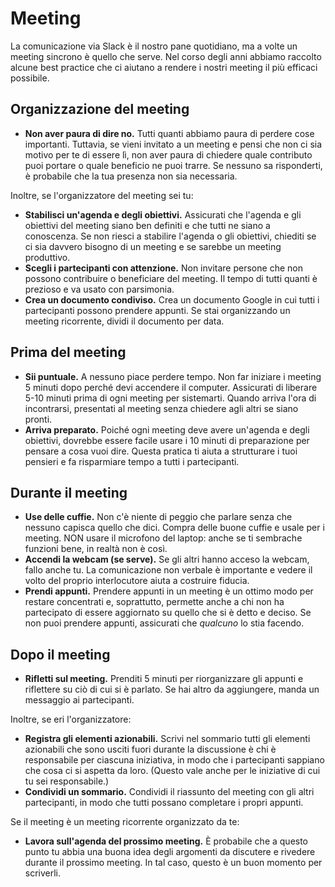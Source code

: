 # Meeting

La comunicazione via Slack è il nostro pane quotidiano, ma a volte un meeting sincrono è quello che 
serve. Nel corso degli anni abbiamo raccolto alcune best practice che ci aiutano a rendere i nostri
meeting il più efficaci possibile.

## Organizzazione del meeting

- **Non aver paura di dire no.** Tutti quanti abbiamo paura di perdere cose importanti. Tuttavia, 
  se vieni invitato a un meeting e pensi che non ci sia motivo per te di essere lì, non aver paura 
  di chiedere quale contributo puoi portare o quale beneficio ne puoi trarre. Se nessuno sa 
  risponderti, è probabile che la tua presenza non sia necessaria.

Inoltre, se l'organizzatore del meeting sei tu:

- **Stabilisci un'agenda e degli obiettivi.** Assicurati che l'agenda e gli obiettivi del meeting 
  siano ben definiti e che tutti ne siano a conoscenza. Se non riesci a stabilire l'agenda o gli 
  obiettivi, chiediti se ci sia davvero bisogno di un meeting e se sarebbe un meeting produttivo.
- **Scegli i partecipanti con attenzione.** Non invitare persone che non possono contribuire o
  beneficiare del meeting. Il tempo di tutti quanti è prezioso e va usato con parsimonia.
- **Crea un documento condiviso.** Crea un documento Google in cui tutti i partecipanti possono
  prendere appunti. Se stai organizzando un meeting ricorrente, dividi il documento per data.

## Prima del meeting

- **Sii puntuale.** A nessuno piace perdere tempo. Non far iniziare i meeting 5 minuti dopo perché 
  devi accendere il computer. Assicurati di liberare 5-10 minuti prima di ogni meeting per 
  sistemarti. Quando arriva l'ora di incontrarsi, presentati al meeting senza chiedere agli altri se 
  siano pronti.
- **Arriva preparato.** Poiché ogni meeting deve avere un'agenda e degli obiettivi, dovrebbe essere
  facile usare i 10 minuti di preparazione per pensare a cosa vuoi dire. Questa pratica ti aiuta a 
  strutturare i tuoi pensieri e fa risparmiare tempo a tutti i partecipanti.

## Durante il meeting

- **Use delle cuffie.** Non c'è niente di peggio che parlare senza che nessuno capisca quello che 
  dici. Compra delle buone cuffie e usale per i meeting. NON usare il microfono del laptop: anche se
  ti sembrache funzioni bene, in realtà non è così.
- **Accendi la webcam (se serve).** Se gli altri hanno acceso la webcam, fallo anche tu. La
  comunicazione non verbale è importante e vedere il volto del proprio interlocutore aiuta a
  costruire fiducia.
- **Prendi appunti.** Prendere appunti in un meeting è un ottimo modo per restare concentrati e, 
  soprattutto, permette anche a chi non ha partecipato di essere aggiornato su quello che si è detto 
  e deciso. Se non puoi prendere appunti, assicurati che _qualcuno_ lo stia facendo.

## Dopo il meeting

- **Rifletti sul meeting.** Prenditi 5 minuti per riorganizzare gli appunti e riflettere su ciò di 
  cui si è parlato. Se hai altro da aggiungere, manda un messaggio ai partecipanti.

Inoltre, se eri l'organizzatore:

- **Registra gli elementi azionabili.** Scrivi nel sommario tutti gli elementi azionabili che sono
  usciti fuori durante la discussione è chi è responsabile per ciascuna iniziativa, in modo che i
  partecipanti sappiano che cosa ci si aspetta da loro. (Questo vale anche per le iniziative di cui
  tu sei responsabile.) 
- **Condividi un sommario.** Condividi il riassunto del meeting con gli altri partecipanti, in modo
  che tutti possano completare i propri appunti.

Se il meeting è un meeting ricorrente organizzato da te:

- **Lavora sull'agenda del prossimo meeting.** È probabile che a questo punto tu abbia una buona
  idea degli argomenti da discutere e rivedere durante il prossimo meeting. In tal caso, questo è
  un buon momento per scriverli.
